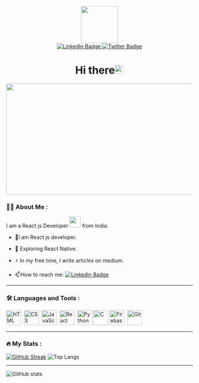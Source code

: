 <div id="header" align="center">
  <img src="https://media.giphy.com/media/M9gbBd9nbDrOTu1Mqx/giphy.gif" width="100"/>
  <div id="badges" >
  <a href="https://www.linkedin.com/in/leela-bhaskar-2940b1223/">
    <img src="https://img.shields.io/badge/LinkedIn-blue?style=for-the-badge&logo=linkedin&logoColor=white" alt="LinkedIn Badge"/>
  <a href="https://twitter.com/LeelaBhaskar14">
    <img src="https://img.shields.io/badge/Twitter-blue?style=for-the-badge&logo=twitter&logoColor=white" alt="Twitter Badge"/>
  </a>
</div
  <div id="badges">
  <img src="https://komarev.com/ghpvc/?username=leelabhaskar22&style=flat-square&color=blue" alt=""/>
  </div>

</div>
    <h1 align="center"> Hi there<img src="https://media.giphy.com/media/hvRJCLFzcasrR4ia7z/giphy.gif" width="24px"/>
</h1>
<div align="center">
  <img src="https://media.giphy.com/media/dWesBcTLavkZuG35MI/giphy.gif" width="600" height="300"/>
  
</div>



### :woman_technologist: About Me :
I am a React js Developer <img src="https://media.giphy.com/media/WUlplcMpOCEmTGBtBW/giphy.gif" width="30"> from India.
- :telescope:I am React js developer.

- :seedling: Exploring React Native.

- :zap: In my free time, I write  articles on medium.

- :mailbox:How to reach me: [![Linkedin Badge](https://img.shields.io/badge/-kakbar-blue?style=flat&logo=Linkedin&logoColor=white)](https://www.linkedin.com/in/leela-bhaskar-2940b1223/)


---

### :hammer_and_wrench: Languages and Tools :

<div>
    <img src="https://cdn1.iconfinder.com/data/icons/logotypes/32/badge-html-5-1024.png" title="HTML5" alt="HTML" width="40" height="40"/>&nbsp;
  <img src="https://cdn1.iconfinder.com/data/icons/logotypes/32/badge-css-3-1024.png"  title="CSS3" alt="CSS" width="40" height="40"/>&nbsp;
  <img src="https://cdn4.iconfinder.com/data/icons/logos-and-brands/512/187_Js_logo_logos-1024.png" title="JavaScript" alt="JavaScript" width="40" height="40"/>&nbsp;
   <img src="https://cdn4.iconfinder.com/data/icons/logos-3/600/React.js_logo-1024.png" title="React" alt="React" width="40" height="40"/>&nbsp;
    <img src="https://cdn4.iconfinder.com/data/icons/logos-and-brands/512/267_Python_logo-128.png" title="Python" alt="Python" width="40" height="40"/>
     <img src="https://upload.wikimedia.org/wikipedia/commons/thumb/1/18/C_Programming_Language.svg/570px-C_Programming_Language.svg.png?20201031132917" title="C" alt="C" width="40" height="40"/>
  <img src="https://cdn4.iconfinder.com/data/icons/google-i-o-2016/512/google_firebase-2-1024.png" title="Firebase" alt="Firebase" width="40" height="40"/>&nbsp;
  <img src="https://cdn3.iconfinder.com/data/icons/social-media-2169/24/social_media_social_media_logo_git-1024.png" title="Git" **alt="Git" width="40" height="40"/>
  
 
</div>

---


### :fire: My Stats :
[![GitHub Streak](https://github-readme-streak-stats.herokuapp.com?user=leelabhaskar22&theme=dark&hide_border=true)](https://git.io/streak-stats)
![Top Langs](https://github-readme-stats.vercel.app/api/top-langs/?username=leelabhaskar22&hide_progress=false)

---
![ GitHub stats](https://github-readme-stats.vercel.app/api?username=leelabhaskar22&show_icons=true&bg_color=00000000)


